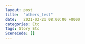 ```yaml
---
layout: post
title:  "others_test"
date:   2021-02-21 08:00:00 +0000
categories: Etc
Tags: Story Etc
SceneCode: []
---
```

